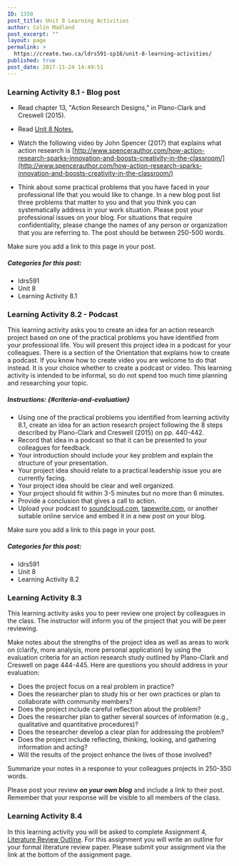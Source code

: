 ```yaml
---
ID: 1350
post_title: Unit 8 Learning Activities
author: Colin Madland
post_excerpt: ""
layout: page
permalink: >
  https://create.twu.ca/ldrs591-sp18/unit-8-learning-activities/
published: true
post_date: 2017-11-24 14:49:51
---
```

### Learning Activity 8.1 - Blog post

* Read chapter 13, "Action Research Designs," in Plano-Clark and Creswell (2015).

* Read <a href="https://create.twu.ca/ldrs591-sp18/unit-8-notes/">Unit 8 Notes.</a>
* Watch the following video by John Spencer (2017) that explains what action research is [http://www.spencerauthor.com/how-action-research-sparks-innovation-and-boosts-creativity-in-the-classroom/](http://www.spencerauthor.com/how-action-research-sparks-innovation-and-boosts-creativity-in-the-classroom/)
* Think about some practical problems that you have faced in your professional life that you would like to change. In a new blog post list three problems that matter to you and that you think you can systematically address in your work situation. Please post your professional issues on your blog. For situations that require confidentiality, please change the names of any person or organization that you are referring to. The post should be between 250-500 words.

Make sure you add a link to this page in your post.

##### Categories for this post:

* ldrs591
* Unit 8
* Learning Activity 8.1

### Learning Activity 8.2 - Podcast

This learning activity asks you to create an idea for an action research project based on one of the practical problems you have identified from your professional life. You will present this project idea in a podcast for your colleagues. There is a section of the Orientation that explains how to create a podcast. If you know how to create video you are welcome to do that instead. It is your choice whether to create a podcast or video. This learning activity is intended to be informal, so do not spend too much time planning and researching your topic.

##### Instructions: {#criteria-and-evaluation}

* Using one of the practical problems you identified from learning activity 8.1, create an idea for an action research project following the 8 steps described by Plano-Clark and Creswell (2015) on pp. 440-442.
* Record that idea in a podcast so that it can be presented to your colleagues for feedback.
* Your introduction should include your key problem and explain the structure of your presentation.
* Your project idea should relate to a practical leadership issue you are currently facing.
* Your project idea should be clear and well organized.
* Your project should fit within 3-5 minutes but no more than 6 minutes.
* Provide a conclusion that gives a call to action.
* Upload your podcast to [soundcloud.com](https://soundcloud.com), [tapewrite.com](https://tapewrite.com), or another suitable online service and embed it in a new post on your blog.

Make sure you add a link to this page in your post.

##### Categories for this post:

* ldrs591
* Unit 8
* Learning Activity 8.2

### Learning Activity 8.3

This learning activity asks you to peer review one project by colleagues in the class. The instructor will inform you of the project that you will be peer reviewing.

Make notes about the strengths of the project idea as well as areas to work on (clarify, more analysis, more personal application) by using the evaluation criteria for an action research study outlined by Plano-Clark and Creswell on page 444-445. Here are questions you should address in your evaluation:

* Does the project focus on a real problem in practice?
* Does the researcher plan to study his or her own practices or plan to collaborate with community members?
* Does the project include careful reflection about the problem?
* Does the researcher plan to gather several sources of information (e.g., qualitative and quantitative procedures)?
* Does the researcher develop a clear plan for addressing the problem?
* Does the project include reflecting, thinking, looking, and gathering information and acting?
* Will the results of the project enhance the lives of those involved?

Summarize your notes in a response to your colleagues projects in 250-350 words.

Please post your review ***on your own blog*** and include a link to their post. Remember that your response will be visible to all members of the class.
<h3>Learning Activity 8.4</h3>
In this learning activity you will be asked to complete Assignment 4, <a href="https://create.twu.ca/ldrs591-sp18/literature-review-outline/">Literature Review Outline</a>. For this assignment you will write an outline for your formal literature review paper. Please submit your assignment via the link at the bottom of the assignment page.